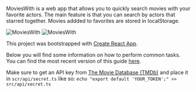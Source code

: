 MoviesWith is a web app that allows you to quickly search movies with your favorite actors.
The main feature is that you can search by actors that starred together.
Movies addded to favorites are stored in localStorage.

![MoviesWith](https://user-images.githubusercontent.com/11088992/30818408-265ce4ac-a224-11e7-8fd2-7679ae81e5fe.png)
![MoviesWith](https://user-images.githubusercontent.com/11088992/30818507-6ca57a46-a224-11e7-804b-431a256cf926.png)

This project was bootstrapped with [Create React App](https://github.com/facebookincubator/create-react-app).

Below you will find some information on how to perform common tasks.<br>
You can find the most recent version of this guide [here](https://github.com/facebookincubator/create-react-app/blob/master/packages/react-scripts/template/README.md).

Make sure to get an API key from [The Movie Database (TMDb)](https://www.themoviedb.org/documentation/api)
and place it in `scr/api/secret.ts` like so:
```echo "export default 'YOUR_TOKEN';" >> src/api/secret.ts```
